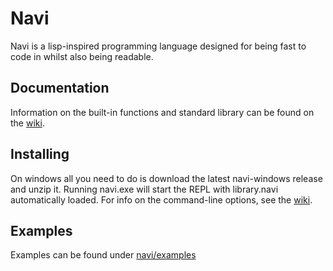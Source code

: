 # Navi

Navi is a lisp-inspired programming language designed for being fast to code in whilst also being readable. 

## Documentation

Information on the built-in functions and standard library can be found on the [wiki](https://github.com/ImNotJahan/Navi/wiki).

## Installing

On windows all you need to do is download the latest navi-windows release and unzip it. Running navi.exe will start the REPL with library.navi automatically loaded. For info on the command-line options, see the [wiki](https://github.com/ImNotJahan/Navi/wiki/Command%E2%80%90line-options).

## Examples

Examples can be found under [navi/examples](https://github.com/ImNotJahan/Navi/tree/master/navi/examples)